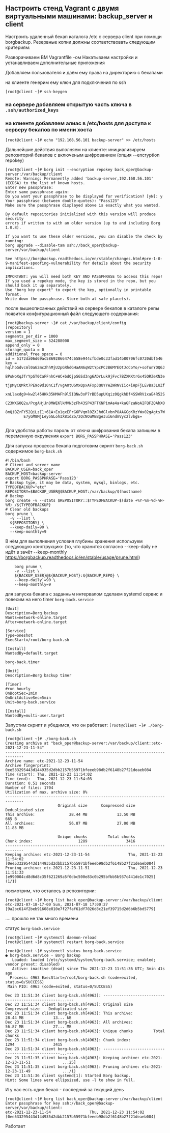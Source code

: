 ## Настроить стенд Vagrant с двумя виртуальными машинами: backup_server и client

Настроить удаленный бекап каталога /etc c сервера client при помощи borgbackup. Резервные копии должны соответствовать следующим критериям:

Разворачиваем ВМ Vagrantfile -ом
Накатываем настройки и устанавливаем дополнительные приложения

Добавляем пользователя и даём ему права на директорию с бекапами

на клиенте генерим ему ключ для подключения по ssh


```
[root@client ~]# ssh-keygen 
```

### на сервере добавляем открытую часть ключа в `.ssh/authorized_keys`


### на клиенте добавляем алиас в /etc/hosts для доступа к серверу бекапов по имени хоста
```
[root@client ~]# echo "192.168.56.101 backup-server" >> /etc/hosts
```
Дальнейшие действия выполняем на клиенте: инициализируем репозиторий бекапов c включеным шифрованием (опция --encryption repokey)
```
[root@client ~]# borg init --encryption repokey back_oper@backup-server:/var/backup/client
Remote: Warning: Permanently added 'backup-server,192.168.56.101' (ECDSA) to the list of known hosts.
Enter new passphrase: 
Enter same passphrase again: 
Do you want your passphrase to be displayed for verification? [yN]: y
Your passphrase (between double-quotes): "Pass123"
Make sure the passphrase displayed above is exactly what you wanted.

By default repositories initialized with this version will produce security
errors if written to with an older version (up to and including Borg 1.0.8).

If you want to use these older versions, you can disable the check by running:
borg upgrade --disable-tam ssh://back_oper@backup-server/var/backup/client

See https://borgbackup.readthedocs.io/en/stable/changes.html#pre-1-0-9-manifest-spoofing-vulnerability for details about the security implications.

IMPORTANT: you will need both KEY AND PASSPHRASE to access this repo!
If you used a repokey mode, the key is stored in the repo, but you should back it up separately.
Use "borg key export" to export the key, optionally in printable format.
Write down the passphrase. Store both at safe place(s).
```
после вышеописанных действий на сервере бекапов в каталоге репы появится конфигурационный файл следующего содержания:
```
[root@backup-server ~]# cat /var/backup/client/config 
[repository]
version = 1
segments_per_dir = 1000
max_segment_size = 524288000
append_only = 0
storage_quota = 0
additional_free_space = 0
id = 5172da06d69ac58692866474c658e944cfbde0c33fad14b80706fc0720dbf546
key = hqlhbGdvcml0aG2mc2hhMjU2pGRhdGHaAN6qW2tYpcPC2B6MYEQtJcCoYo/+soTunYOQ6J
        BPuNoXqJTrYpST0CaFFnhC+WC+bdQjpSGSd3ng6ADrLuk9jFvc7BZXKKtrGx45QRZeXN3e
        tjpMyCQMkt7PE9o9d10nC1f/vgAOtUGMxQpxAFxp3QUYYeZWRNVIic+iHpFjLEvBa3LUZf
        xnLlaxdg9+kw2l45HKk35HMAFh9l5IQNw3oP7rBD5upUKqiz0QgkhDf4SSWRVixaE4R52S
        C23WXGOQ2u/PcgAHjJn0MWEKlkMVN3zFh43SP43FTKNPimAe4a+kaGFzaNoAIFQFZQAhXO
        8mQiBZrFY52QjLzI1+61A+Eo1gxEPrG6PVqml0ZXJhdGlvbnPOAAGGoKRzYWx02gAgts7W
        E7yGM8MjLeyoGLohIX81dZo/zQcNOuMBBge3ui6ndmVyc2lvbgE=


```
Для удобства работы пароль от ключа шифрования бекапа запишем в переменную окружения
`export BORG_PASSPHRASE='Pass123'`

Для запуска процесса бекапа подготовим скрипт `borg-back.sh`
содержимое `borg-back.sh`
```
#!/bin/bash
# Client and server name
BACKUP_USER=back_oper
BACKUP_HOST=backup-server
export BORG_PASSPHRASE='Pass123'
# Backup type, it may be data, system, mysql, binlogs, etc.
TYPEOFBACKUP="etc"
REPOSITORY=$BACKUP_USER@$BACKUP_HOST:/var/backup/$(hostname)
# Backup
borg create -v --stats $REPOSITORY::$TYPEOFBACKUP-$(date +%Y-%m-%d-%H-%M) /${TYPEOFBACKUP}
# Clear old backups
borg prune \
  -v --list \
  ${REPOSITORY} \
  --keep-daily=90 \
  --keep-monthly=9
```

В нём для выполнения условия глубины хранения используем следующую конструкцию: (то, что хранится согласно --keep-daily не идёт в зачёт --keep-monthly https://borgbackup.readthedocs.io/en/stable/usage/prune.html)
```
    borg prune \
    -v --list \
    ${BACKUP_USER}@${BACKUP_HOST}:${BACKUP_REPO} \
    --keep-daily`=90 \
    --keep-monthly=9
```
для запуска бекапа с заданным интервалом сделаем systemd сервис и повесим на него timer
`borg-back.service`
```
[Unit]
Description=Borg backup
Wants=network-online.target
After=network-online.target

[Service]
Type=oneshot
ExecStart=/root/borg-back.sh

[Install]
WantedBy=default.target
```
`borg-back.timer`
```
[Unit]
Description=Borg backup timer

[Timer]
#run hourly
OnBootSec=2min
OnUnitActiveSec=5min
Unit=borg-back.service

[Install]
WantedBy=multi-user.target
```

Запустим скрипт и убедимся, что он работает: 
`[root@client ~]# ./borg-back.sh`
```
[root@client ~]# ./borg-back.sh 
Creating archive at "back_oper@backup-server:/var/backup/client::etc-2021-12-23-11-54"
------------------------------------------------------------------------------
Archive name: etc-2021-12-23-11-54
Archive fingerprint: 0ee533295443d144935d2dbb2157b55971bfeeeb98db2f6148b27f21deaeb084
Time (start): Thu, 2021-12-23 11:54:02
Time (end):   Thu, 2021-12-23 11:54:03
Duration: 0.51 seconds
Number of files: 1704
Utilization of max. archive size: 0%
------------------------------------------------------------------------------
                       Original size      Compressed size    Deduplicated size
This archive:               28.44 MB             13.50 MB                665 B
All archives:               56.87 MB             27.00 MB             11.85 MB

                       Unique chunks         Total chunks
Chunk index:                    1289                 3416
------------------------------------------------------------------------------
Keeping archive: etc-2021-12-23-11-54                 Thu, 2021-12-23 11:54:02 [0ee533295443d144935d2dbb2157b55971bfeeeb98db2f6148b27f21deaeb084]
Pruning archive: etc-2021-12-23-11-51                 Thu, 2021-12-23 11:51:33 [e990004cd8d6d8c35f621269a5f0dbc500e83c0b295bfbb5b937c441de1c7025] (1/1)
```
посмотрим, что осталось в репозитории:

    [root@client ~]# borg list back_oper@backup-server:/var/backup/client
    etc-2021-07-18-17-00 Sun, 2021-07-18 17:00:27 [9a2bc614f2beb91608e010e7f27faf61df7026d8c21ef39715d2d6b6b5bd5779]

.... прошло не так много времени

статус `borg-back.service`
```
[root@client ~]# systemctl daemon-reload 
[root@client ~]# systemctl restart borg-back.service

[root@client ~]# systemctl status borg-back.service
● borg-back.service - Borg backup
   Loaded: loaded (/etc/systemd/system/borg-back.service; enabled; vendor preset: disabled)
   Active: inactive (dead) since Thu 2021-12-23 11:51:36 UTC; 3min 41s ago
  Process: 4963 ExecStart=/root/borg-back.sh (code=exited, status=0/SUCCESS)
 Main PID: 4963 (code=exited, status=0/SUCCESS)

Dec 23 11:51:34 client borg-back.sh[4963]: ---------------------------------------------------...---
Dec 23 11:51:34 client borg-back.sh[4963]: Original size      Compressed size    Deduplicated size
Dec 23 11:51:34 client borg-back.sh[4963]: This archive:               28.44 MB             13... kB
Dec 23 11:51:34 client borg-back.sh[4963]: All archives:               56.87 MB             27... MB
Dec 23 11:51:34 client borg-back.sh[4963]: Unique chunks         Total chunks
Dec 23 11:51:34 client borg-back.sh[4963]: Chunk index:                    1294                 3415
Dec 23 11:51:34 client borg-back.sh[4963]: ---------------------------------------------------...---
Dec 23 11:51:35 client borg-back.sh[4963]: Keeping archive: etc-2021-12-23-11-51              ...25]
Dec 23 11:51:35 client borg-back.sh[4963]: Pruning archive: etc-2021-12-23-11-49              .../1)
Dec 23 11:51:36 client systemd[1]: Started Borg backup.
Hint: Some lines were ellipsized, use -l to show in full.
```
И у нас есть один бекап - последний за текущий день
```
[root@client ~]# borg list back_oper@backup-server:/var/backup/client
Enter passphrase for key ssh://back_oper@backup-server/var/backup/client: 
etc-2021-12-23-11-54                 Thu, 2021-12-23 11:54:02 [0ee533295443d144935d2dbb2157b55971bfeeeb98db2f6148b27f21deaeb084]
```
Работает
